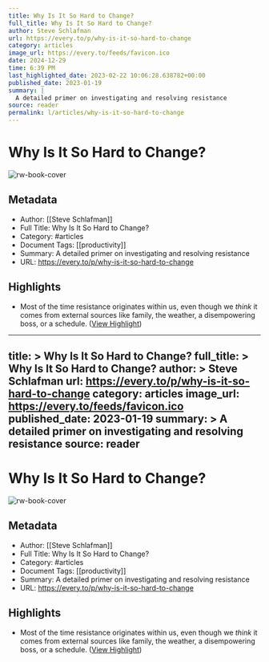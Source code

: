 ```yaml
---
title: Why Is It So Hard to Change?
full_title: Why Is It So Hard to Change?
author: Steve Schlafman
url: https://every.to/p/why-is-it-so-hard-to-change
category: articles
image_url: https://every.to/feeds/favicon.ico
date: 2024-12-29
time: 6:39 PM
last_highlighted_date: 2023-02-22 10:06:28.638782+00:00
published_date: 2023-01-19
summary: |
  A detailed primer on investigating and resolving resistance
source: reader
permalink: l/articles/why-is-it-so-hard-to-change
---
```

# Why Is It So Hard to Change?

![rw-book-cover](https://every.to/feeds/favicon.ico)

## Metadata
- Author: [[Steve Schlafman]]
- Full Title: Why Is It So Hard to Change?
- Category: #articles
- Document Tags: [[productivity]] 
- Summary: A detailed primer on investigating and resolving resistance
- URL: https://every.to/p/why-is-it-so-hard-to-change

## Highlights
- Most of the time resistance originates within us, even though we *think* it comes from external sources like family, the weather, a disempowering boss, or a schedule. ([View Highlight](https://read.readwise.io/read/01gsw9ddkb24q37b817czc4hc1))


---
title: >
  Why Is It So Hard to Change?
full_title: >
  Why Is It So Hard to Change?
author: >
  Steve Schlafman
url: https://every.to/p/why-is-it-so-hard-to-change
category: articles
image_url: https://every.to/feeds/favicon.ico
published_date: 2023-01-19
summary: >
  A detailed primer on investigating and resolving resistance
source: reader
---
# Why Is It So Hard to Change?

![rw-book-cover](https://every.to/feeds/favicon.ico)

## Metadata
- Author: [[Steve Schlafman]]
- Full Title: Why Is It So Hard to Change?
- Category: #articles
- Document Tags: [[productivity]] 
- Summary: A detailed primer on investigating and resolving resistance
- URL: https://every.to/p/why-is-it-so-hard-to-change

## Highlights
- Most of the time resistance originates within us, even though we *think* it comes from external sources like family, the weather, a disempowering boss, or a schedule. ([View Highlight](https://read.readwise.io/read/01gsw9ddkb24q37b817czc4hc1))


